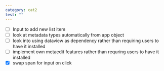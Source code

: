 ```yaml
---
category: cat2
test: ""
---
```



- [ ] Input to add new list item
- [ ] look at metadata types automatically from app object
- [ ] look into using dataview as dependency rather than requiring users to have it installed
- [ ] implement own metaedit features rather than requring users to have it installed
- [x] swap span for input on click